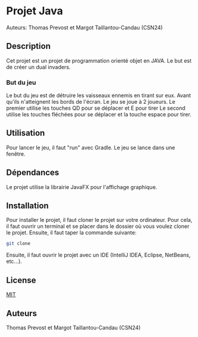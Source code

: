 # Projet Java
Auteurs: Thomas Prevost et Margot Taillantou-Candau (CSN24)

## Description
Cet projet est un projet de programmation orienté objet en JAVA.
Le but est de créer un dual invaders.

### But du jeu 
Le but du jeu est de détruire les vaisseaux ennemis en tirant sur eux. Avant qu'ils n'atteignent les bords de l'écran. 
Le jeu se joue à 2 joueurs. 
Le premier utilise les touches QD pour se déplacer et E pour tirer
Le second utilise les touches fléchées pour se déplacer et la touche espace pour tirer. 

## Utilisation 
Pour lancer le jeu, il faut "run" avec Gradle.
Le jeu se lance dans une fenêtre.

## Dépendances
Le projet utilise la librairie JavaFX pour l'affichage graphique.

## Installation
Pour installer le projet, il faut cloner le projet sur votre ordinateur.
Pour cela, il faut ouvrir un terminal et se placer dans le dossier où vous voulez cloner le projet.
Ensuite, il faut taper la commande suivante: 
```bash
git clone
```
Ensuite, il faut ouvrir le projet avec un IDE (IntelliJ IDEA, Eclipse, NetBeans, etc...).

## License
[MIT](https://choosealicense.com/licenses/mit/)

## Auteurs
Thomas Prevost et Margot Taillantou-Candau (CSN24)





